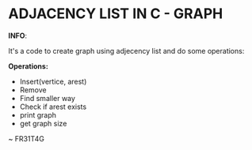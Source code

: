 # ADJACENCY LIST IN C -  GRAPH

**INFO**:
  
  It's a code to create graph using adjecency list and do some operations:

**Operations:**
 - Insert(vertice, arest)
 - Remove
 - Find smaller way
 - Check if arest exists
 - print graph
 - get graph size

 ~ FR31T4G
